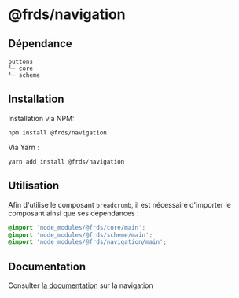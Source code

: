 # @frds/navigation

## Dépendance
```shell
buttons
└─ core
└─ scheme
```

## Installation
Installation via NPM:
```
npm install @frds/navigation
```
Via Yarn :
```
yarn add install @frds/navigation
```

## Utilisation
Afin d'utilise le composant `breadcrumb`, il est nécessaire d'importer le composant ainsi que ses dépendances :
```scss
@import 'node_modules/@frds/core/main';
@import 'node_modules/@frds/scheme/main';
@import 'node_modules/@frds/navigation/main';
```
## Documentation

Consulter [la documentation](#) sur la navigation
